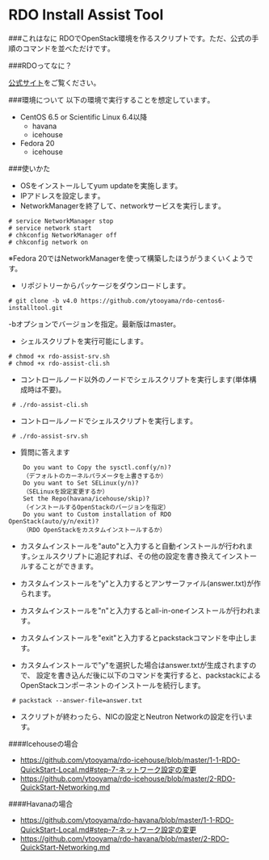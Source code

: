 RDO Install Assist Tool
==========

###これはなに
RDOでOpenStack環境を作るスクリプトです。ただ、公式の手順のコマンドを並べただけです｡

###RDOってなに？

[公式サイト](http://jp-redhat.com/openstack/rdo/)をご覧ください。

###環境について
以下の環境で実行することを想定しています｡

- CentOS 6.5 or Scientific Linux 6.4以降
  - havana
  - icehouse
- Fedora 20
  - icehouse

###使いかた
- OSをインストールしてyum updateを実施します。
- IPアドレスを設定します｡
- NetworkManagerを終了して、networkサービスを実行します｡

```
# service NetworkManager stop
# service network start
# chkconfig NetworkManager off
# chkconfig network on
```
※Fedora 20ではNetworkManagerを使って構築したほうがうまくいくようです。

- リポジトリーからパッケージをダウンロードします｡

```
# git clone -b v4.0 https://github.com/ytooyama/rdo-centos6-installtool.git
```
-bオプションでバージョンを指定。最新版はmaster。

- シェルスクリプトを実行可能にします｡

```
# chmod +x rdo-assist-srv.sh
# chmod +x rdo-assist-cli.sh
```

- コントロールノード以外のノードでシェルスクリプトを実行します(単体構成時は不要)｡

```
 # ./rdo-assist-cli.sh
```

- コントロールノードでシェルスクリプトを実行します｡

```
 # ./rdo-assist-srv.sh
```

- 質問に答えます

```
	Do you want to Copy the sysctl.conf(y/n)?
	（デフォルトのカーネルパラメータを上書きするか）
	Do you want to Set SELinux(y/n)?
	（SELinuxを設定変更するか）
	Set the Repo(havana/icehouse/skip)?
	（インストールするOpenStackのバージョンを指定）
	Do you want to Custom installation of RDO OpenStack(auto/y/n/exit)?
	（RDO OpenStackをカスタムインストールするか）
```
- カスタムインストールを"auto"と入力すると自動インストールが行われます｡シェルスクリプトに追記すれば、その他の設定を書き換えてインストールすることができます。
- カスタムインストールを"y"と入力するとアンサーファイル(answer.txt)が作られます。
- カスタムインストールを"n"と入力するとall-in-oneインストールが行われます｡
- カスタムインストールを"exit"と入力するとpackstackコマンドを中止します。

- カスタムインストールで"y"を選択した場合はanswer.txtが生成されますので、
設定を書き込んだ後に以下のコマンドを実行すると、packstackによるOpenStackコンポーネントのインストールを続行します。

```
 # packstack --answer-file=answer.txt
```

- スクリプトが終わったら、NICの設定とNeutron Networkの設定を行います。

####Icehouseの場合

- <https://github.com/ytooyama/rdo-icehouse/blob/master/1-1-RDO-QuickStart-Local.md#step-7-ネットワーク設定の変更>
- <https://github.com/ytooyama/rdo-icehouse/blob/master/2-RDO-QuickStart-Networking.md>

####Havanaの場合

- <https://github.com/ytooyama/rdo-havana/blob/master/1-1-RDO-QuickStart-Local.md#step-7-ネットワーク設定の変更>
- <https://github.com/ytooyama/rdo-havana/blob/master/2-RDO-QuickStart-Networking.md>
